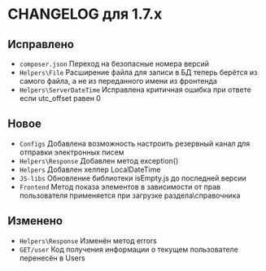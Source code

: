 # CHANGELOG для 1.7.x

## Исправлено
- `composer.json` Переход на безопасные номера версий
- `Helpers\File` Расширение файла для записи в БД теперь берётся из самого файла, а не из переданного имени из фронтенда
- `Helpers\ServerDateTime` Исправлена критичная ошибка при ответе если utc_offset равен 0

## Новое
- `Configs` Добавлена возможность настроить резервный канал для отправки электронных писем
- `Helpers\Response` Добавлен метод exception()
- `Helpers` Добавлен хелпер LocalDateTime
- `JS-libs` Обновление библиотеки isEmpty.js до последней версии
- `Frontend` Метод показа элементов в зависимости от прав пользователя применяется при загрузке раздела\справочника

## Изменено
- `Helpers\Response` Изменён метод errors
- `GET/user` Код получения информации о текущем пользователе перенесён в Users